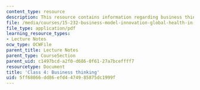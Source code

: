 ```yaml
---
content_type: resource
description: This resource contains information regarding business thinking.
file: /media/courses/15-232-business-model-innovation-global-health-in-frontier-markets-fall-2013/5ff68066dd86efd4474985875dc1999f_MIT15_232F13_Class4.pdf
file_type: application/pdf
learning_resource_types:
- Lecture Notes
ocw_type: OCWFile
parent_title: Lecture Notes
parent_type: CourseSection
parent_uid: c1497bcd-a2f0-d686-0f61-27a7bceffff7
resourcetype: Document
title: 'Class 4: Business thinking'
uid: 5ff68066-dd86-efd4-4749-85875dc1999f
---
```

